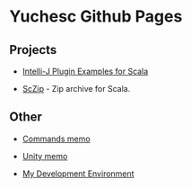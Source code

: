 # Yuchesc Github Pages

## Projects

* [Intelli-J Plugin Examples for Scala](intellij-plugin-examples)

* [ScZip](sczip) - Zip archive for Scala.

## Other

* [Commands memo](etc-commands.md)

* [Unity memo](unity-memo.md)

* [My Development Environment](development-environment.md)
